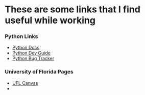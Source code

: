 # These are some links that I find useful while working

### Python Links
* [Python Docs](https://docs.python.org/3/library/index.html)
* [Python Dev Guide](https://docs.python.org/devguide/)
* [Python Bug Tracker](http://bugs.python.org/)

### University of Florida Pages

* [UFL Canvas](https://lss.at.ufl.edu)
*
